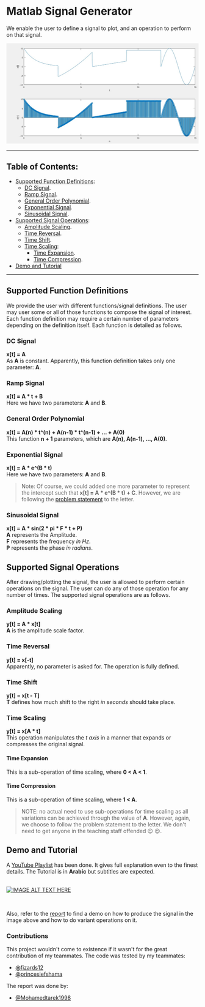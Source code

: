 # Matlab Signal Generator #
We enable the user to define a signal to plot, and an operation to perform on that signal.

![Signal Demo](https://github.com/AlphaArslan/Matlab-Signal-generator/blob/master/img/signal_demo.jpg?raw=true)

 - - - - -
 ## Table of Contents:
 - [Supported Function Definitions](#Supported-Function-Definitions):
    - [DC Signal](#DC-Signal).
    - [Ramp Signal](#Ramp-Signal).
    - [General Order Polynomial](#General-Order-Polynomial).
    - [Exponential Signal](#Exponential-Signal).
    - [Sinusoidal Signal](#Sinusoidal-Signal).
 - [Supported Signal Operations](#Supported-Signal-Operations):
    - [Amplitude Scaling](#Amplitude-Scaling).
    - [Time Reversal](#Time-Reversal).
    - [Time Shift](#Time-Shift).
    - [Time Scaling](#Time-Scaling):
        - [Time Expansion](#Time-Expansion).
        - [Time Compression](#Time-Compression).
 - [Demo and Tutorial](#Demo-and-Tutorial)

- - - - -
## Supported Function Definitions
We provide the user with different functions/signal definitions. The user may user some or all of those functions to compose the signal of interest.
Each function definition may require a certain number of parameters depending on the definition itself. Each function is detailed as follows.

### DC Signal
__x[t] = A__<br>
As __A__ is constant. Apparently, this function definition takes only one parameter: __A__.

### Ramp Signal
__x[t] = A * t + B__<br>
Here we have two parameters: __A__ and __B__.

### General Order Polynomial
__x[t] = A(n) * t^(n) + A(n-1) * t^(n-1) + ... + A(0)__<br>
This function __n + 1__ parameters, which are __A(n), A(n-1), ..., A(0)__.

### Exponential Signal
__x[t] = A * e^(B * t)__<br>
Here we have two parameters: __A__ and __B__.
> Note: Of course, we could added one more parameter to represent the intercept such that __x[t] = A * e^(B * t) + C__. However, we are following the [problem statement](https://github.com/AlphaArslan/Matlab-Signal-generator/blob/master/Problem/mini-project-1.pdf) to the letter.

### Sinusoidal Signal
__x[t] = A * sin(2 * pi * F * t + P)__<br>
__A__ represents the Amplitude.<br>
__F__ represents the frequency _in Hz_.<br>
__P__ represents the phase _in radians_.<br>

## Supported Signal Operations
After drawing/plotting the signal, the user is allowed to perform certain operations on the signal. The user can do any of those operation for any number of times. The supported signal operations are as follows.

### Amplitude Scaling
__y[t] = A * x[t]__<br>
__A__ is the amplitude scale factor.

### Time Reversal
__y[t] = x[-t]__<br>
Apparently, no parameter is asked for. The operation is fully defined.

### Time Shift
__y[t] = x[t - T]__<br>
__T__ defines how much shift to the right _in seconds_ should take place.

### Time Scaling
__y[t] = x[A * t]__<br>
This operation manipulates the _t axis_ in a manner that expands or compresses the original signal.
#### Time Expansion
This is a sub-operation of time scaling, where __0 < A < 1__.
#### Time Compression
This is a sub-operation of time scaling, where __1 < A__.

>NOTE: no actual need to use sub-operations for time scaling as all variations can be achieved through the value of __A__. However, again, we choose to follow the problem statement to the letter. We don't need to get anyone in the teaching staff offended :wink: :wink:.

## Demo and Tutorial
A [YouTube Playlist](https://www.youtube.com/watch?v=iZtJm0G5PE4&list=PLVTXC7QFRDzqUeJxwqGO58LoilPx6BsM0) has been done. It gives full explanation even to the finest details. The Tutorial is in __Arabic__ but subtitles are expected.<br>
<br>

[![IMAGE ALT TEXT HERE](https://img.youtube.com/vi/iZtJm0G5PE4/0.jpg)](https://www.youtube.com/watch?v=iZtJm0G5PE4)

<br>

Also, refer to the [report](https://github.com/AlphaArslan/Matlab-Signal-generator/blob/master/report/report.pdf) to find a demo on how to produce the signal in the image above and how to do variant operations on it.

### Contributions
This project wouldn't come to existence if it wasn't for the great contribution of my teammates.
The code was tested by my teammates:
- [@fizards12](https://github.com/fizards12)
- [@princesiefshama](https://github.com/princesiefshama)

The report was done by:
- [@Mohamedtarek1998](https://github.com/Mohamedtarek1998)
